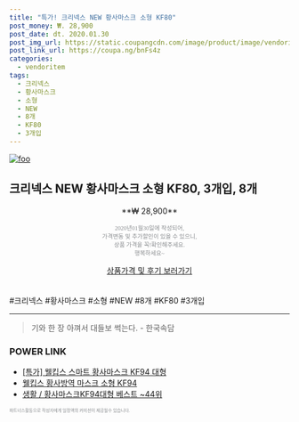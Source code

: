 ```yaml
--- 
title: "특가! 크리넥스 NEW 황사마스크 소형 KF80" 
post_money: ₩. 28,900 
post_date: dt. 2020.01.30 
post_img_url: https://static.coupangcdn.com/image/product/image/vendoritem/2019/02/18/3117420524/e92b544a-9ea0-405b-9c58-68b7693c2393.jpg 
post_link_url: https://coupa.ng/bnFs4z 
categories: 
  - vendoritem 
tags: 
  - 크리넥스 
  - 황사마스크 
  - 소형 
  - NEW 
  - 8개 
  - KF80 
  - 3개입 
--- 
```

[![foo](https://static.coupangcdn.com/image/product/image/vendoritem/2019/02/18/3117420524/e92b544a-9ea0-405b-9c58-68b7693c2393.jpg)](https://coupa.ng/bnFs4z) 

## 크리넥스 NEW 황사마스크 소형 KF80, 3개입, 8개 
<p style="text-align: center;">**₩ 28,900**</p> 
<p style="text-align: center;"><span style="color: #898c8f; font-family: Georgia,Times,serif; font-size: 0.75em;">2020년01월30일에 작성되어, <br>가격변동 및 추가할인이 있을 수 있으니,<br> 상품 가격을 꼭!확인해주세요.<br>행복하세요~</span> 
</p>	 
<div markdown="0" style="text-align: center;"><a href="https://coupa.ng/bnFs4z" class="btn btn--success">상품가격 및 후기 보러가기</a></div> 
<br><br> 
  #크리넥스 #황사마스크 #소형 #NEW #8개 #KF80 #3개입 
<hr> 

> 기와 한 장 아껴서 대들보 썩는다. - 한국속담 


### POWER LINK

* <a href="https://blog.naver.com/an0733/221789248678" target="_blank">[특가] 웰킵스 스마트 황사마스크 KF94 대형</a>
* <a href="https://blog.naver.com/an0733/221784495662" target="_blank">웰킵스 황사방역 마스크 소형 KF94</a>
* <a href="https://blog.naver.com/santokki14/221788353402" target="_blank">생활 / 황사마스크KF94대형 베스트 ~44위</a>

<span style="color: #898c8f; font-family: Georgia,Times,serif; font-size: 0.55em;">파트너스활동으로 작성자에게 일정액의 커미션이 제공될수 있습니다.</span> 
